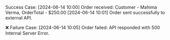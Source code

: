 ﻿Success Case:
[2024-06-14 10:00] Order received: Customer - Mahima Verma, OrderTotal - $250.00 [2024-06-14 10:01] Order sent successfully to external API.

❌ Failure Case:
[2024-06-14 10:05] Order failed: API responded with 500 Internal Server Error.